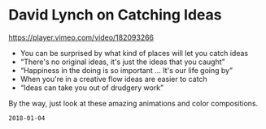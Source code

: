 # David Lynch on Catching Ideas

https://player.vimeo.com/video/182093266

- You can be surprised by what kind of places will let you catch ideas
- “There's no original ideas, it's just the ideas that you caught”
- “Happiness in the doing is so important ... It's our life going by”
- When you're in a creative flow ideas are easier to catch
- “Ideas can take you out of drudgery work”

By the way, just look at these amazing animations and color compositions.

`2018-01-04`